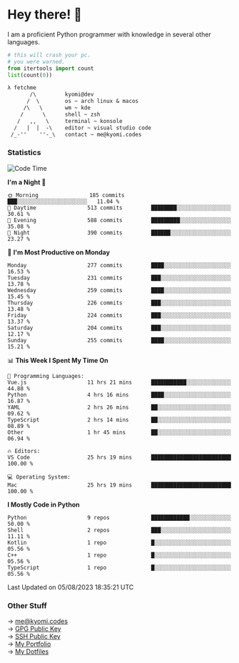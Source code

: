 # Hey there! 👋

I am a proficient Python programmer with knowledge in several other languages.

```py
# this will crash your pc.
# you were warned.
from itertools import count
list(count(0))
```

```txt
λ fetchme
       /\         kyomi@dev
      /  \        os ~ arch linux & macos
     /\   \       wm ~ kde
    /      \      shell ~ zsh
   /   ,,   \     terminal ~ konsole
  /   |  |  -\    editor ~ visual studio code
 /_-''    ''-_\   contact ~ me@kyomi.codes
```

### Statistics
<!--START_SECTION:waka-->
![Code Time](http://img.shields.io/badge/Code%20Time-307%20hrs%2051%20mins-blue)

**I'm a Night 🦉** 

```text
🌞 Morning                185 commits         ███░░░░░░░░░░░░░░░░░░░░░░   11.04 % 
🌆 Daytime                513 commits         ████████░░░░░░░░░░░░░░░░░   30.61 % 
🌃 Evening                588 commits         █████████░░░░░░░░░░░░░░░░   35.08 % 
🌙 Night                  390 commits         ██████░░░░░░░░░░░░░░░░░░░   23.27 % 
```
📅 **I'm Most Productive on Monday** 

```text
Monday                   277 commits         ████░░░░░░░░░░░░░░░░░░░░░   16.53 % 
Tuesday                  231 commits         ███░░░░░░░░░░░░░░░░░░░░░░   13.78 % 
Wednesday                259 commits         ████░░░░░░░░░░░░░░░░░░░░░   15.45 % 
Thursday                 226 commits         ███░░░░░░░░░░░░░░░░░░░░░░   13.48 % 
Friday                   224 commits         ███░░░░░░░░░░░░░░░░░░░░░░   13.37 % 
Saturday                 204 commits         ███░░░░░░░░░░░░░░░░░░░░░░   12.17 % 
Sunday                   255 commits         ████░░░░░░░░░░░░░░░░░░░░░   15.21 % 
```


📊 **This Week I Spent My Time On** 

```text
💬 Programming Languages: 
Vue.js                   11 hrs 21 mins      ███████████░░░░░░░░░░░░░░   44.88 % 
Python                   4 hrs 16 mins       ████░░░░░░░░░░░░░░░░░░░░░   16.87 % 
YAML                     2 hrs 26 mins       ██░░░░░░░░░░░░░░░░░░░░░░░   09.62 % 
TypeScript               2 hrs 14 mins       ██░░░░░░░░░░░░░░░░░░░░░░░   08.89 % 
Other                    1 hr 45 mins        ██░░░░░░░░░░░░░░░░░░░░░░░   06.94 % 

🔥 Editors: 
VS Code                  25 hrs 19 mins      █████████████████████████   100.00 % 

💻 Operating System: 
Mac                      25 hrs 19 mins      █████████████████████████   100.00 % 
```

**I Mostly Code in Python** 

```text
Python                   9 repos             ████████████░░░░░░░░░░░░░   50.00 % 
Shell                    2 repos             ███░░░░░░░░░░░░░░░░░░░░░░   11.11 % 
Kotlin                   1 repo              █░░░░░░░░░░░░░░░░░░░░░░░░   05.56 % 
C++                      1 repo              █░░░░░░░░░░░░░░░░░░░░░░░░   05.56 % 
TypeScript               1 repo              █░░░░░░░░░░░░░░░░░░░░░░░░   05.56 % 
```




 Last Updated on 05/08/2023 18:35:21 UTC
<!--END_SECTION:waka-->

### Other Stuff

→ [me@kyomi.codes](mailto:me@kyomi.codes)\
→ [GPG Public Key](https://github.com/bitterteriyaki.gpg)\
→ [SSH Public Key](https://github.com/bitterteriyaki.keys)\
→ [My Portfolio](https://kyomi.codes)\
→ [My Dotfiles](https://github.com/bitterteriyaki/dotfiles)
